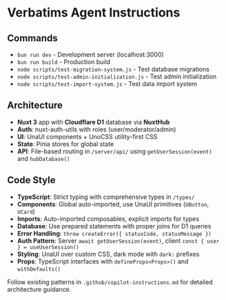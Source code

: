 # Verbatims Agent Instructions

## Commands
- `bun run dev` - Development server (localhost:3000)
- `bun run build` - Production build
- `node scripts/test-migration-system.js` - Test database migrations
- `node scripts/test-admin-initialization.js` - Test admin initialization
- `node scripts/test-import-system.js` - Test data import system

## Architecture
- **Nuxt 3** app with **Cloudflare D1** database via **NuxtHub**
- **Auth**: nuxt-auth-utils with roles (user/moderator/admin)
- **UI**: UnaUI components + UnoCSS utility-first CSS
- **State**: Pinia stores for global state
- **API**: File-based routing in `/server/api/` using `getUserSession(event)` and `hubDatabase()`

## Code Style
- **TypeScript**: Strict typing with comprehensive types in `/types/`
- **Components**: Global auto-imported, use UnaUI primitives (`UButton`, `UCard`)
- **Imports**: Auto-imported composables, explicit imports for types
- **Database**: Use prepared statements with proper joins for D1 queries
- **Error Handling**: `throw createError({ statusCode, statusMessage })`
- **Auth Pattern**: Server `await getUserSession(event)`, client `const { user } = useUserSession()`
- **Styling**: UnaUI over custom CSS, dark mode with `dark:` prefixes
- **Props**: TypeScript interfaces with `defineProps<Props>()` and `withDefaults()`

Follow existing patterns in `.github/copilot-instructions.md` for detailed architecture guidance.
